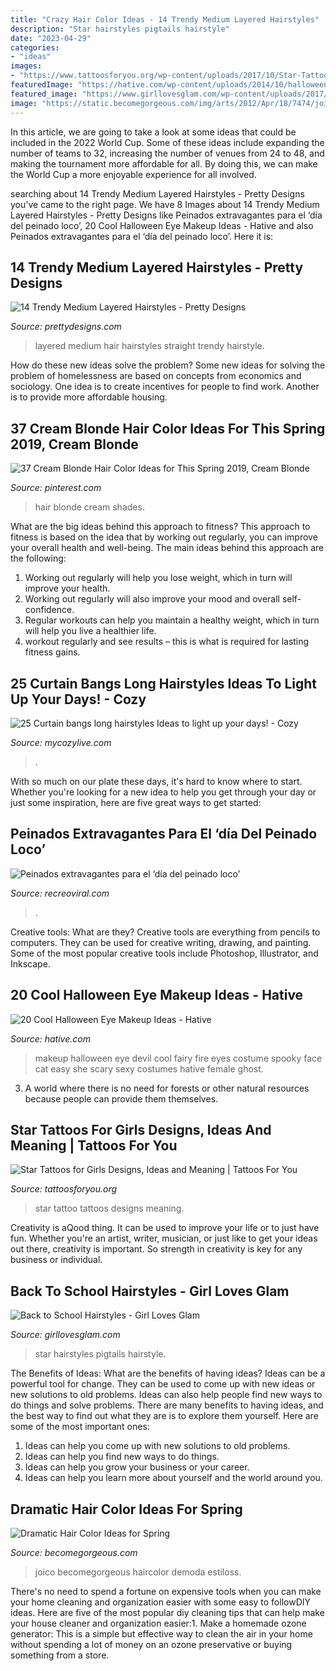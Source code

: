 ```yaml
---
title: "Crazy Hair Color Ideas - 14 Trendy Medium Layered Hairstyles"
description: "Star hairstyles pigtails hairstyle"
date: "2023-04-29"
categories:
- "ideas"
images:
- "https://www.tattoosforyou.org/wp-content/uploads/2017/10/Star-Tattoo-Girl.jpg"
featuredImage: "https://hative.com/wp-content/uploads/2014/10/halloween-eye-makeup/13-halloween-eye-makeup-ideas.jpg"
featured_image: "https://www.girllovesglam.com/wp-content/uploads/2017/08/Braided-Star-hairstyle.jpg"
image: "https://static.becomegorgeous.com/img/arts/2012/Apr/18/7474/joico_hair_color_idea.jpg"
---
```



In this article, we are going to take a look at some ideas that could be included in the 2022 World Cup. Some of these ideas include expanding the number of teams to 32, increasing the number of venues from 24 to 48, and making the tournament more affordable for all. By doing this, we can make the World Cup a more enjoyable experience for all involved.

	

		
searching about 14 Trendy Medium Layered Hairstyles - Pretty Designs you've came to the right page. We have 8 Images about 14 Trendy Medium Layered Hairstyles - Pretty Designs like Peinados extravagantes para el ‘día del peinado loco’, 20 Cool Halloween Eye Makeup Ideas - Hative and also Peinados extravagantes para el ‘día del peinado loco’. Here it is:
		
    
## 14 Trendy Medium Layered Hairstyles - Pretty Designs

<img loading=lazy src="https://www.prettydesigns.com/wp-content/uploads/2014/10/Medium-Layered-Hairstyle-for-Straight-Hair.jpg" onerror="this.onerror=null;this.src='https://tse4.mm.bing.net/th?id=OIP.sYAiEw9SfbG9crgC9pmJAAHaJ4&amp;pid=15.1';" alt="14 Trendy Medium Layered Hairstyles - Pretty Designs">

_Source: prettydesigns.com_

>layered medium hair hairstyles straight trendy hairstyle. 

	

How do these new ideas solve the problem?
Some new ideas for solving the problem of homelessness are based on concepts from economics and sociology. One idea is to create incentives for people to find work. Another is to provide more affordable housing.

    
## 37 Cream Blonde Hair Color Ideas For This Spring 2019, Cream Blonde

<img loading=lazy src="https://i.pinimg.com/736x/10/96/d0/1096d0f1200a32f2e6acf201767af6f3.jpg" onerror="this.onerror=null;this.src='https://tse3.mm.bing.net/th?id=OIP.aaEDHsNimLEtdaMmXrrzxQHaLf&amp;pid=15.1';" alt="37 Cream Blonde Hair Color Ideas for This Spring 2019, Cream Blonde">

_Source: pinterest.com_

>hair blonde cream shades. 

	

What are the big ideas behind this approach to fitness?
This approach to fitness is based on the idea that by working out regularly, you can improve your overall health and well-being. The main ideas behind this approach are the following: 
1) Working out regularly will help you lose weight, which in turn will improve your health. 
2) Working out regularly will also improve your mood and overall self-confidence. 
3) Regular workouts can help you maintain a healthy weight, which in turn will help you live a healthier life. 
4) workout regularly and see results – this is what is required for lasting fitness gains.

    
## 25 Curtain Bangs Long Hairstyles Ideas To Light Up Your Days! - Cozy

<img loading=lazy src="https://mycozylive.com/wp-content/uploads/2021/03/14-1.jpg" onerror="this.onerror=null;this.src='https://tse1.mm.bing.net/th?id=OIP.PBDNs_gFULCG0gTw4DCe6AHaJM&amp;pid=15.1';" alt="25 Curtain bangs long hairstyles Ideas to light up your days! - Cozy">

_Source: mycozylive.com_

>. 

	

With so much on our plate these days, it's hard to know where to start. Whether you're looking for a new idea to help you get through your day or just some inspiration, here are five great ways to get started: 

    
## Peinados Extravagantes Para El ‘día Del Peinado Loco’

<img loading=lazy src="https://www.recreoviral.com/wp-content/uploads/2016/03/Los-peinados-más-extravagantes-del-día-del-peinado-loco-8.jpg" onerror="this.onerror=null;this.src='https://tse2.mm.bing.net/th?id=OIP.9k-RO2x0wuLWTK9ZDJLgHgHaHp&amp;pid=15.1';" alt="Peinados extravagantes para el ‘día del peinado loco’">

_Source: recreoviral.com_

>. 

	

Creative tools: What are they?
Creative tools are everything from pencils to computers. They can be used for creative writing, drawing, and painting. Some of the most popular creative tools include Photoshop, Illustrator, and Inkscape.

    
## 20 Cool Halloween Eye Makeup Ideas - Hative

<img loading=lazy src="https://hative.com/wp-content/uploads/2014/10/halloween-eye-makeup/13-halloween-eye-makeup-ideas.jpg" onerror="this.onerror=null;this.src='https://tse3.mm.bing.net/th?id=OIP.1W3Lvf96JcjJAJRGQkla6gHaLH&amp;pid=15.1';" alt="20 Cool Halloween Eye Makeup Ideas - Hative">

_Source: hative.com_

>makeup halloween eye devil cool fairy fire eyes costume spooky face cat easy she scary sexy costumes hative female ghost. 

	

3. A world where there is no need for forests or other natural resources because people can provide them themselves. 

    
## Star Tattoos For Girls Designs, Ideas And Meaning | Tattoos For You

<img loading=lazy src="https://www.tattoosforyou.org/wp-content/uploads/2017/10/Star-Tattoo-Girl.jpg" onerror="this.onerror=null;this.src='https://tse4.mm.bing.net/th?id=OIP.3-utuIt-Z3rCVh8DhM8BJwHaJ4&amp;pid=15.1';" alt="Star Tattoos for Girls Designs, Ideas and Meaning | Tattoos For You">

_Source: tattoosforyou.org_

>star tattoo tattoos designs meaning. 

	

Creativity is aQood thing. It can be used to improve your life or to just have fun. Whether you're an artist, writer, musician, or just like to get your ideas out there, creativity is important. So strength in creativity is key for any business or individual.

    
## Back To School Hairstyles - Girl Loves Glam

<img loading=lazy src="https://www.girllovesglam.com/wp-content/uploads/2017/08/Braided-Star-hairstyle.jpg" onerror="this.onerror=null;this.src='https://tse3.mm.bing.net/th?id=OIP.o0adu1Hlq52iIVg01GHNpAHaLH&amp;pid=15.1';" alt="Back to School Hairstyles - Girl Loves Glam">

_Source: girllovesglam.com_

>star hairstyles pigtails hairstyle. 

	

The Benefits of Ideas: What are the benefits of having ideas?
Ideas can be a powerful tool for change. They can be used to come up with new ideas or new solutions to old problems. Ideas can also help people find new ways to do things and solve problems. There are many benefits to having ideas, and the best way to find out what they are is to explore them yourself. Here are some of the most important ones: 
1. Ideas can help you come up with new solutions to old problems.
2. Ideas can help you find new ways to do things.
3. Ideas can help you grow your business or your career.
4. Ideas can help you learn more about yourself and the world around you.

    
## Dramatic Hair Color Ideas For Spring

<img loading=lazy src="https://static.becomegorgeous.com/img/arts/2012/Apr/18/7474/joico_hair_color_idea.jpg" onerror="this.onerror=null;this.src='https://tse3.mm.bing.net/th?id=OIP.gtHL2hkEFb8B5aDSKvgyxQAAAA&amp;pid=15.1';" alt="Dramatic Hair Color Ideas for Spring">

_Source: becomegorgeous.com_

>joico becomegorgeous haircolor demoda estiloss. 

	

There's no need to spend a fortune on expensive tools when you can make your home cleaning and organization easier with some easy to followDIY ideas. Here are five of the most popular diy cleaning tips that can help make your house cleaner and organization easier:1. Make a homemade ozone generator: This is a simple but effective way to clean the air in your home without spending a lot of money on an ozone preservative or buying something from a store.

